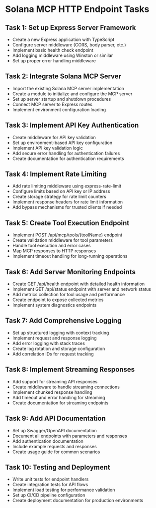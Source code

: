# Solana MCP HTTP Endpoint Tasks

## Task 1: Set up Express Server Framework
- Create a new Express application with TypeScript
- Configure server middleware (CORS, body parser, etc.)
- Implement basic health check endpoint
- Add logging middleware using Winston or similar
- Set up proper error handling middleware

## Task 2: Integrate Solana MCP Server
- Import the existing Solana MCP server implementation
- Create a module to initialize and configure the MCP server
- Set up server startup and shutdown procedures
- Connect MCP server to Express routes
- Implement environment configuration loading

## Task 3: Implement API Key Authentication
- Create middleware for API key validation
- Set up environment-based API key configuration
- Implement API key validation logic
- Add secure error handling for authentication failures
- Create documentation for authentication requirements

## Task 4: Implement Rate Limiting
- Add rate limiting middleware using express-rate-limit
- Configure limits based on API key or IP address
- Create storage strategy for rate limit counters
- Implement response headers for rate limit information
- Add bypass mechanisms for trusted clients if needed

## Task 5: Create Tool Execution Endpoint
- Implement POST /api/mcp/tools/{toolName} endpoint
- Create validation middleware for tool parameters
- Handle tool execution and error cases
- Map MCP responses to HTTP responses
- Implement timeout handling for long-running operations

## Task 6: Add Server Monitoring Endpoints
- Create GET /api/health endpoint with detailed health information
- Implement GET /api/status endpoint with server and network status
- Add metrics collection for tool usage and performance
- Create endpoint to expose collected metrics
- Implement system diagnostics endpoints

## Task 7: Add Comprehensive Logging
- Set up structured logging with context tracking
- Implement request and response logging
- Add error logging with stack traces
- Create log rotation and storage configuration
- Add correlation IDs for request tracking

## Task 8: Implement Streaming Responses
- Add support for streaming API responses
- Create middleware to handle streaming connections
- Implement chunked response handling
- Add timeout and error handling for streaming
- Create documentation for streaming endpoints

## Task 9: Add API Documentation
- Set up Swagger/OpenAPI documentation
- Document all endpoints with parameters and responses
- Add authentication documentation
- Include example requests and responses
- Create usage guide for common scenarios

## Task 10: Testing and Deployment
- Write unit tests for endpoint handlers
- Create integration tests for API flows
- Implement load testing for performance validation
- Set up CI/CD pipeline configuration
- Create deployment documentation for production environments
